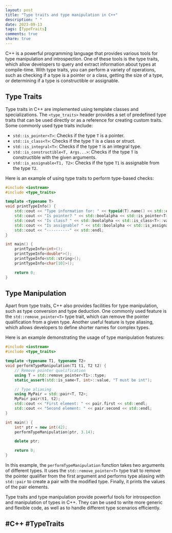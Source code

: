 ```yaml
---
layout: post
title: "Type traits and type manipulation in C++"
description: " "
date: 2023-09-13
tags: [TypeTraits]
comments: true
share: true
---
```


C++ is a powerful programming language that provides various tools for type manipulation and introspection. One of these tools is the type traits, which allow developers to query and extract information about types at compile-time. With type traits, you can perform a variety of operations, such as checking if a type is a pointer or a class, getting the size of a type, or determining if a type is constructible or assignable.

## Type Traits

Type traits in C++ are implemented using template classes and specializations. The `<type_traits>` header provides a set of predefined type traits that can be used directly or as a reference for creating custom traits. Some commonly used type traits include:

- `std::is_pointer<T>`: Checks if the type `T` is a pointer.
- `std::is_class<T>`: Checks if the type `T` is a class or struct.
- `std::is_integral<T>`: Checks if the type `T` is an integral type.
- `std::is_constructible<T, Args...>`: Checks if the type `T` is constructible with the given arguments.
- `std::is_assignable<T1, T2>`: Checks if the type `T1` is assignable from the type `T2`.

Here is an example of using type traits to perform type-based checks:

```cpp
#include <iostream>
#include <type_traits>

template <typename T>
void printTypeInfo() {
    std::cout << "Type information for: " << typeid(T).name() << std::endl;
    std::cout << "Is pointer? " << std::boolalpha << std::is_pointer<T>::value << std::endl;
    std::cout << "Is class? " << std::boolalpha << std::is_class<T>::value << std::endl;
    std::cout << "Is assignable? " << std::boolalpha << std::is_assignable<int, T>::value << std::endl;
    std::cout << "----------" << std::endl;
}

int main() {
    printTypeInfo<int>();
    printTypeInfo<double*>();
    printTypeInfo<std::string>();
    printTypeInfo<char[10]>();

    return 0;
}
```

## Type Manipulation

Apart from type traits, C++ also provides facilities for type manipulation, such as type conversion and type deduction. One commonly used feature is the `std::remove_pointer<T>` type trait, which can remove the pointer qualification from a given type. Another useful feature is type aliasing, which allows developers to define shorter names for complex types.

Here is an example demonstrating the usage of type manipulation features:

```cpp
#include <iostream>
#include <type_traits>

template <typename T1, typename T2>
void performTypeManipulation(T1 t1, T2 t2) {
    // Remove pointer qualification
    using T = std::remove_pointer<T1>::type;
    static_assert(std::is_same<T, int>::value, "T must be int");

    // Type aliasing
    using MyPair = std::pair<T, T2>;
    MyPair pair(t1, t2);
    std::cout << "First element: " << pair.first << std::endl;
    std::cout << "Second element: " << pair.second << std::endl;
}

int main() {
    int* ptr = new int(42);
    performTypeManipulation(ptr, 3.14);

    delete ptr;

    return 0;
}
```

In this example, the `performTypeManipulation` function takes two arguments of different types. It uses the `std::remove_pointer<T>` type trait to remove the pointer qualifier from the first argument and performs type aliasing with `std::pair` to create a pair with the modified type. Finally, it prints the values of the pair elements.

Type traits and type manipulation provide powerful tools for introspection and manipulation of types in C++. They can be used to write more generic and flexible code, as well as to handle different type scenarios efficiently.

## #C++ #TypeTraits